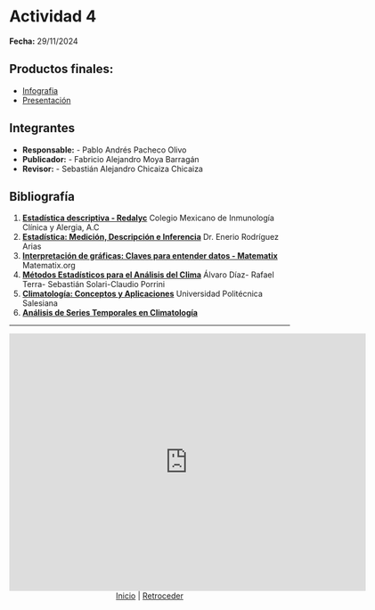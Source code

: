 # Actividad 4

**Fecha:** 29/11/2024


## Productos finales: 
- [Infografia](https://www.canva.com/design/DAGYBO04Wog/Xl2s_dOZ_gGqvZlcG7Qt5w/view?utm_content=DAGYBO04Wog&utm_campaign=designshare&utm_medium=link&utm_source=editor)
- [Presentación](https://www.canva.com/design/DAGYD8DZT6Y/lt3n56wI8AH5wp5rFbmh8Q/edit?utm_content=DAGYD8DZT6Y&utm_campaign=designshare&utm_medium=link2&utm_source=sharebutton)



## Integrantes

- **Responsable:** - Pablo Andrés Pacheco Olivo
- **Publicador:** - Fabricio Alejandro Moya Barragán
- **Revisor:** - Sebastián Alejandro Chicaiza Chicaiza


## Bibliografía

1. [**Estadística descriptiva - Redalyc**](https://www.redalyc.org/articulo.oa?id=486755026009) Colegio Mexicano de Inmunología Clínica
y Alergia, A.C
2. [**Estadística: Medición, Descripción e Inferencia**](https://pepsic.bvsalud.org/pdf/pp/v6e7n10/a23.pdf) Dr. Enerio Rodríguez Arias
3. [**Interpretación de gráficas: Claves para entender datos - Matematix**](https://matematix.org/interpretacion-de-graficas/) Matematix.org
4. [**Métodos Estadísticos para el Análisis del Clima**](http://www.meteorologia.edu.uy/wp-content/uploads/2019/12/Introduccion_AEDC_2015205BModo20de20compatibilidad5D.pdf) Álvaro Díaz- Rafael Terra- Sebastián Solari-Claudio Porrini
5. [**Climatología: Conceptos y Aplicaciones**](https://www.redalyc.org/pdf/4760/476047400004.pdf) Universidad Politécnica Salesiana
6. [**Análisis de Series Temporales en Climatología**](https://repositorio.unal.edu.co/bitstream/handle/unal/81046/1015994669.2021.pdf) 


---

<div align="center">
    <iframe src="https://docs.google.com/forms/d/e/1FAIpQLSf-FSfvSpMOYv4f9OtyvW6i5af_HUr8otEdQjBVnp4FTo_NLw/viewform?embedded=true" width="640" height="462" frameborder="0" marginheight="0" marginwidth="0">Cargando…</iframe>
</div>



<div align="center">
    <a href="README.md">Inicio</a> | 
    <a href="actividad_3.md">Retroceder</a> 
</div>

